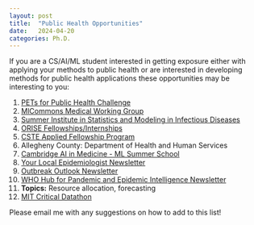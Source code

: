 ```yaml
---
layout: post
title:  "Public Health Opportunities"
date:   2024-04-20 
categories: Ph.D. 
---
```


If you are a CS/AI/ML student interested in getting exposure either with applying your methods to public health or are interested in developing methods for public health applications these opportunities may be interesting to you: 

1. [PETs for Public Health Challenge](https://data.org/initiatives/pets-challenge/) 
2. [MlCommons Medical Working Group](https://mlcommons.org/working-groups/data/medical/)
3. [Summer Institute in Statistics and Modeling in Infectious Diseases](https://sph.emory.edu/SISMID/index.html)
4. [ORISE Fellowships/Internships](https://orise.orau.gov/index.html) 
5. [CSTE Applied Fellowship Program](https://cstefellows.org/)
6. Allegheny County: Department of Health and Human Services 
7. [Cambridge AI in Medicine - ML Summer School](https://www.linkedin.com/company/cambridge-centre-for-ai-in-medicine/)
8. [Your Local Epidemiologist Newsletter](https://yourlocalepidemiologist.substack.com/)
9. [Outbreak Outlook Newsletter](https://caitlinrivers.substack.com/)
10. [WHO Hub for Pandemic and Epidemic Intelligence Newsletter](https://pandemichub.who.int/)
11. **Topics:** Resource allocation, forecasting
12. [MIT Critical Datathon](https://criticaldatathon.github.io/)

Please email me with any suggestions on how to add to this list! 
